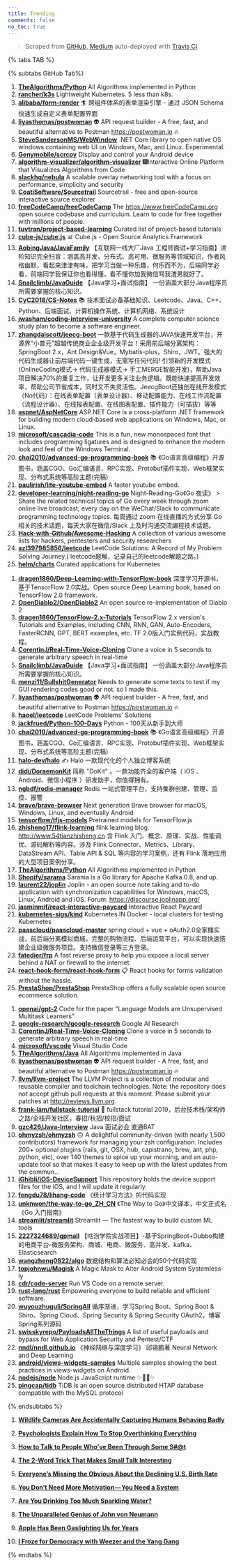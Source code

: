```yaml
---
title: Trending
comments: false
no_toc: true
---
```


> Scraped from [GitHub](https://github.com/trending), [Medium](https://medium.com/topic/popular)
auto-deployed with [Travis Ci](https://travis-ci.org/)

{% tabs TAB %}
<!-- tab GitHub -->
{% subtabs GitHub Tab%}
<!-- tab Daily -->
1. [**TheAlgorithms/Python**](https://github.com/TheAlgorithms/Python)
All Algorithms implemented in Python
2. [**rancher/k3s**](https://github.com/rancher/k3s)
Lightweight Kubernetes. 5 less than k8s.
3. [**alibaba/form-render**](https://github.com/alibaba/form-render)
🏄 跨组件体系的表单渲染引擎 - 通过 JSON Schema 快速生成自定义表单配置界面
4. [**liyasthomas/postwoman**](https://github.com/liyasthomas/postwoman)
👽 API request builder - A free, fast, and beautiful alternative to Postman https://postwoman.io 🔥
5. [**SteveSandersonMS/WebWindow**](https://github.com/SteveSandersonMS/WebWindow)
.NET Core library to open native OS windows containing web UI on Windows, Mac, and Linux. Experimental.
6. [**Genymobile/scrcpy**](https://github.com/Genymobile/scrcpy)
Display and control your Android device
7. [**algorithm-visualizer/algorithm-visualizer**](https://github.com/algorithm-visualizer/algorithm-visualizer)
🎆Interactive Online Platform that Visualizes Algorithms from Code
8. [**slackhq/nebula**](https://github.com/slackhq/nebula)
A scalable overlay networking tool with a focus on performance, simplicity and security
9. [**CoatiSoftware/Sourcetrail**](https://github.com/CoatiSoftware/Sourcetrail)
Sourcetrail - free and open-source interactive source explorer
10. [**freeCodeCamp/freeCodeCamp**](https://github.com/freeCodeCamp/freeCodeCamp)
The https://www.freeCodeCamp.org open source codebase and curriculum. Learn to code for free together with millions of people.
11. [**tuvtran/project-based-learning**](https://github.com/tuvtran/project-based-learning)
Curated list of project-based tutorials
12. [**cube-js/cube.js**](https://github.com/cube-js/cube.js)
📊 Cube.js - Open Source Analytics Framework
13. [**AobingJava/JavaFamily**](https://github.com/AobingJava/JavaFamily)
【互联网一线大厂Java 工程师面试+学习指南】进阶知识完全扫盲：涵盖高并发、分布式、高可用、微服务等领域知识，作者风格幽默，看起来津津有味，把学习当做一种乐趣，何乐而不为，后端同学必看，前端同学我保证你也看得懂，看不懂你加我微信骂我渣男就好了。
14. [**Snailclimb/JavaGuide**](https://github.com/Snailclimb/JavaGuide)
【Java学习+面试指南】 一份涵盖大部分Java程序员所需要掌握的核心知识。
15. [**CyC2018/CS-Notes**](https://github.com/CyC2018/CS-Notes)
📚 技术面试必备基础知识、Leetcode、Java、C++、Python、后端面试、计算机操作系统、计算机网络、系统设计
16. [**jwasham/coding-interview-university**](https://github.com/jwasham/coding-interview-university)
A complete computer science study plan to become a software engineer.
17. [**zhangdaiscott/jeecg-boot**](https://github.com/zhangdaiscott/jeecg-boot)
一款基于代码生成器的JAVA快速开发平台，开源界“小普元”超越传统商业企业级开发平台！采用前后端分离架构：SpringBoot 2.x，Ant Design&Vue，Mybatis-plus，Shiro，JWT。强大的代码生成器让前后端代码一键生成，无需写任何代码! 引领新的开发模式(OnlineCoding模式-> 代码生成器模式-> 手工MERGE智能开发)，帮助Java项目解决70%的重复工作，让开发更多关注业务逻辑。既能快速提高开发效率，帮助公司节省成本，同时又不失灵活性。JeecgBoot还独创在线开发模式（No代码）：在线表单配置（表单设计器）、移动配置能力、在线工作流配置（流程设计器）、在线报表配置、在线图表配置、插件能力（可插拔）等等
18. [**aspnet/AspNetCore**](https://github.com/aspnet/AspNetCore)
ASP.NET Core is a cross-platform .NET framework for building modern cloud-based web applications on Windows, Mac, or Linux.
19. [**microsoft/cascadia-code**](https://github.com/microsoft/cascadia-code)
This is a fun, new monospaced font that includes programming ligatures and is designed to enhance the modern look and feel of the Windows Terminal.
20. [**chai2010/advanced-go-programming-book**](https://github.com/chai2010/advanced-go-programming-book)
📚 《Go语言高级编程》开源图书，涵盖CGO、Go汇编语言、RPC实现、Protobuf插件实现、Web框架实现、分布式系统等高阶主题(完稿)
21. [**paulirish/lite-youtube-embed**](https://github.com/paulirish/lite-youtube-embed)
A faster youtube embed.
22. [**developer-learning/night-reading-go**](https://github.com/developer-learning/night-reading-go)
Night-Reading-Go《Go 夜读》 > Share the related technical topics of Go every week through zoom online live broadcast, every day on the WeChat/Slack to communicate programming technology topics. 每周通过 zoom 在线直播的方式分享 Go 相关的技术话题，每天大家在微信/Slack 上及时沟通交流编程技术话题。
23. [**Hack-with-Github/Awesome-Hacking**](https://github.com/Hack-with-Github/Awesome-Hacking)
A collection of various awesome lists for hackers, pentesters and security researchers
24. [**azl397985856/leetcode**](https://github.com/azl397985856/leetcode)
LeetCode Solutions: A Record of My Problem Solving Journey.( leetcode题解，记录自己的leetcode解题之路。)
25. [**helm/charts**](https://github.com/helm/charts)
Curated applications for Kubernetes
<!-- endtab -->
<!-- tab Weekly -->
1. [**dragen1860/Deep-Learning-with-TensorFlow-book**](https://github.com/dragen1860/Deep-Learning-with-TensorFlow-book)
深度学习开源书，基于TensorFlow 2.0实战。Open source Deep Learning book, based on TensorFlow 2.0 framework.
2. [**OpenDiablo2/OpenDiablo2**](https://github.com/OpenDiablo2/OpenDiablo2)
An open source re-implementation of Diablo 2
3. [**dragen1860/TensorFlow-2.x-Tutorials**](https://github.com/dragen1860/TensorFlow-2.x-Tutorials)
TensorFlow 2.x version's Tutorials and Examples, including CNN, RNN, GAN, Auto-Encoders, FasterRCNN, GPT, BERT examples, etc. TF 2.0版入门实例代码，实战教程。
4. [**CorentinJ/Real-Time-Voice-Cloning**](https://github.com/CorentinJ/Real-Time-Voice-Cloning)
Clone a voice in 5 seconds to generate arbitrary speech in real-time
5. [**Snailclimb/JavaGuide**](https://github.com/Snailclimb/JavaGuide)
【Java学习+面试指南】 一份涵盖大部分Java程序员所需要掌握的核心知识。
6. [**menzi11/BullshitGenerator**](https://github.com/menzi11/BullshitGenerator)
Needs to generate some texts to test if my GUI rendering codes good or not. so I made this.
7. [**liyasthomas/postwoman**](https://github.com/liyasthomas/postwoman)
👽 API request builder - A free, fast, and beautiful alternative to Postman https://postwoman.io 🔥
8. [**haoel/leetcode**](https://github.com/haoel/leetcode)
LeetCode Problems' Solutions
9. [**jackfrued/Python-100-Days**](https://github.com/jackfrued/Python-100-Days)
Python - 100天从新手到大师
10. [**chai2010/advanced-go-programming-book**](https://github.com/chai2010/advanced-go-programming-book)
📚 《Go语言高级编程》开源图书，涵盖CGO、Go汇编语言、RPC实现、Protobuf插件实现、Web框架实现、分布式系统等高阶主题(完稿)
11. [**halo-dev/halo**](https://github.com/halo-dev/halo)
✍ Halo 一款现代化的个人独立博客系统
12. [**didi/DoraemonKit**](https://github.com/didi/DoraemonKit)
简称 "DoKit" 。一款功能齐全的客户端（ iOS 、Android、微信小程序 ）研发助手，你值得拥有。
13. [**ngbdf/redis-manager**](https://github.com/ngbdf/redis-manager)
Redis 一站式管理平台，支持集群创建、管理、监控、报警
14. [**brave/brave-browser**](https://github.com/brave/brave-browser)
Next generation Brave browser for macOS, Windows, Linux, and eventually Android
15. [**tensorflow/tfjs-models**](https://github.com/tensorflow/tfjs-models)
Pretrained models for TensorFlow.js
16. [**zhisheng17/flink-learning**](https://github.com/zhisheng17/flink-learning)
flink learning blog. http://www.54tianzhisheng.cn 含 Flink 入门、概念、原理、实战、性能调优、源码解析等内容。涉及 Flink Connector、Metrics、Library、DataStream API、Table API & SQL 等内容的学习案例，还有 Flink 落地应用的大型项目案例分享。
17. [**TheAlgorithms/Python**](https://github.com/TheAlgorithms/Python)
All Algorithms implemented in Python
18. [**Shopify/sarama**](https://github.com/Shopify/sarama)
Sarama is a Go library for Apache Kafka 0.8, and up.
19. [**laurent22/joplin**](https://github.com/laurent22/joplin)
Joplin - an open source note taking and to-do application with synchronization capabilities for Windows, macOS, Linux, Android and iOS. Forum: https://discourse.joplinapp.org/
20. [**jasminmif/react-interactive-paycard**](https://github.com/jasminmif/react-interactive-paycard)
Interactive React Paycard
21. [**kubernetes-sigs/kind**](https://github.com/kubernetes-sigs/kind)
Kubernetes IN Docker - local clusters for testing Kubernetes
22. [**paascloud/paascloud-master**](https://github.com/paascloud/paascloud-master)
spring cloud + vue + oAuth2.0全家桶实战，前后端分离模拟商城，完整的购物流程、后端运营平台，可以实现快速搭建企业级微服务项目。支持微信登录等三方登录。
23. [**fatedier/frp**](https://github.com/fatedier/frp)
A fast reverse proxy to help you expose a local server behind a NAT or firewall to the internet.
24. [**react-hook-form/react-hook-form**](https://github.com/react-hook-form/react-hook-form)
📋 React hooks for forms validation without the hassle.
25. [**PrestaShop/PrestaShop**](https://github.com/PrestaShop/PrestaShop)
PrestaShop offers a fully scalable open source ecommerce solution.
<!-- endtab -->
<!-- tab Monthly -->
1. [**openai/gpt-2**](https://github.com/openai/gpt-2)
Code for the paper "Language Models are Unsupervised Multitask Learners"
2. [**google-research/google-research**](https://github.com/google-research/google-research)
Google AI Research
3. [**CorentinJ/Real-Time-Voice-Cloning**](https://github.com/CorentinJ/Real-Time-Voice-Cloning)
Clone a voice in 5 seconds to generate arbitrary speech in real-time
4. [**microsoft/vscode**](https://github.com/microsoft/vscode)
Visual Studio Code
5. [**TheAlgorithms/Java**](https://github.com/TheAlgorithms/Java)
All Algorithms implemented in Java
6. [**liyasthomas/postwoman**](https://github.com/liyasthomas/postwoman)
👽 API request builder - A free, fast, and beautiful alternative to Postman https://postwoman.io 🔥
7. [**llvm/llvm-project**](https://github.com/llvm/llvm-project)
The LLVM Project is a collection of modular and reusable compiler and toolchain technologies. Note: the repository does not accept github pull requests at this moment. Please submit your patches at http://reviews.llvm.org.
8. [**frank-lam/fullstack-tutorial**](https://github.com/frank-lam/fullstack-tutorial)
🚀 fullstack tutorial 2019，后台技术栈/架构师之路/全栈开发社区，春招/秋招/校招/面试
9. [**gzc426/Java-Interview**](https://github.com/gzc426/Java-Interview)
Java 面试必会 直通BAT
10. [**ohmyzsh/ohmyzsh**](https://github.com/ohmyzsh/ohmyzsh)
🙃 A delightful community-driven (with nearly 1,500 contributors) framework for managing your zsh configuration. Includes 200+ optional plugins (rails, git, OSX, hub, capistrano, brew, ant, php, python, etc), over 140 themes to spice up your morning, and an auto-update tool so that makes it easy to keep up with the latest updates from the commun…
11. [**iGhibli/iOS-DeviceSupport**](https://github.com/iGhibli/iOS-DeviceSupport)
This repository holds the device support files for the iOS, and I will update it regularly.
12. [**fengdu78/lihang-code**](https://github.com/fengdu78/lihang-code)
《统计学习方法》的代码实现
13. [**unknwon/the-way-to-go_ZH_CN**](https://github.com/unknwon/the-way-to-go_ZH_CN)
《The Way to Go》中文译本，中文正式名《Go 入门指南》
14. [**streamlit/streamlit**](https://github.com/streamlit/streamlit)
Streamlit — The fastest way to build custom ML tools
15. [**2227324689/gpmall**](https://github.com/2227324689/gpmall)
【咕泡学院实战项目】-基于SpringBoot+Dubbo构建的电商平台-微服务架构、商城、电商、微服务、高并发、kafka、Elasticsearch
16. [**wangzheng0822/algo**](https://github.com/wangzheng0822/algo)
数据结构和算法必知必会的50个代码实现
17. [**topjohnwu/Magisk**](https://github.com/topjohnwu/Magisk)
A Magic Mask to Alter Android System Systemless-ly
18. [**cdr/code-server**](https://github.com/cdr/code-server)
Run VS Code on a remote server.
19. [**rust-lang/rust**](https://github.com/rust-lang/rust)
Empowering everyone to build reliable and efficient software.
20. [**wuyouzhuguli/SpringAll**](https://github.com/wuyouzhuguli/SpringAll)
循序渐进，学习Spring Boot、Spring Boot & Shiro、Spring Cloud、Spring Security & Spring Security OAuth2，博客Spring系列源码
21. [**swisskyrepo/PayloadsAllTheThings**](https://github.com/swisskyrepo/PayloadsAllTheThings)
A list of useful payloads and bypass for Web Application Security and Pentest/CTF
22. [**nndl/nndl.github.io**](https://github.com/nndl/nndl.github.io)
《神经网络与深度学习》 邱锡鹏著 Neural Network and Deep Learning
23. [**android/views-widgets-samples**](https://github.com/android/views-widgets-samples)
Multiple samples showing the best practices in views-widgets on Android.
24. [**nodejs/node**](https://github.com/nodejs/node)
Node.js JavaScript runtime ✨🐢🚀✨
25. [**pingcap/tidb**](https://github.com/pingcap/tidb)
TiDB is an open source distributed HTAP database compatible with the MySQL protocol
<!-- endtab -->
{% endsubtabs %}
<!-- endtab --><!-- tab Medium -->
1. [**Wildlife Cameras Are Accidentally Capturing Humans Behaving Badly**](https://onezero.medium.com/wildlife-cameras-are-accidentally-capturing-humans-behaving-badly-5c363b080b91?source=topic_page---------------------------20)

2. [**Psychologists Explain How To Stop Overthinking Everything**](https://medium.com/kaizen-habits/psychologists-explain-how-to-stop-overthinking-everything-e527962a393?source=topic_page---------0------------------1)

3. [**How to Talk to People Who’ve Been Through Some S#@t**](https://forge.medium.com/how-to-talk-to-people-whove-been-through-some-s-t-c3f3af0aa87d?source=topic_page---------1------------------1)

4. [**The 2-Word Trick That Makes Small Talk Interesting**](https://forge.medium.com/the-2-word-trick-that-makes-small-talk-interesting-fdd4d5aa693?source=topic_page---------2------------------1)

5. [**Everyone’s Missing the Obvious About the Declining U.S. Birth Rate**](https://gen.medium.com/everyones-missing-the-obvious-when-it-comes-to-the-declining-u-s-birth-rate-679abebb854b?source=topic_page---------4------------------1)

6. [**You Don’t Need More Motivation — You Need a System**](https://forge.medium.com/you-dont-need-more-motivation-you-need-a-system-84f4bf12c4bb?source=topic_page---------5------------------1)

7. [**Are You Drinking Too Much Sparkling Water?**](https://medium.com/wake-up-call/are-you-drinking-too-much-sparkling-water-8901535c2e33?source=topic_page---------6------------------1)

8. [**The Unparalleled Genius of John von Neumann**](https://medium.com/cantors-paradise/the-unparalleled-genius-of-john-von-neumann-791bb9f42a2d?source=topic_page---------7------------------1)

9. [**Apple Has Been Gaslighting Us for Years**](https://onezero.medium.com/apple-has-been-gaslighting-us-for-years-f72ccb1ef27d?source=topic_page---------8------------------1)

10. [**I Froze for Democracy with Weezer and the Yang Gang**](https://gen.medium.com/if-you-want-to-understand-the-yang-gang-go-to-a-weezer-show-in-iowa-72f18379942c?source=topic_page---------9------------------1)

<!-- endtab -->
{% endtabs %}
